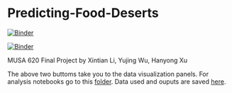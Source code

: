 # Predicting-Food-Deserts
[![Binder](https://mybinder.org/badge_logo.svg)](https://mybinder.org/v2/gh/adawyj97/Predicting-Food-Deserts/master?filepath=DataVisualization.ipynb)

[![Binder](https://mybinder.org/badge_logo.svg)](https://mybinder.org/v2/gh/adawyj97/Predicting-Food-Deserts/master?filepath=%2Fpanel%2FDataVisualization)


MUSA 620 Final Project by Xintian Li, Yujing Wu, Hanyong Xu

The above two buttoms take you to the data visualization panels. For analysis notebooks go to this [folder](Analysis). Data used and ouputs are saved [here](Data).
